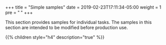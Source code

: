 +++
title = "Simple samples"
date = 2019-02-23T17:11:34-05:00
weight = 1
pre = "<b> </b>"
+++


This section provides samples for individual tasks.  The samples in this section are intended to be modified before production use.

{{% children style="h4" description="true" %}}
